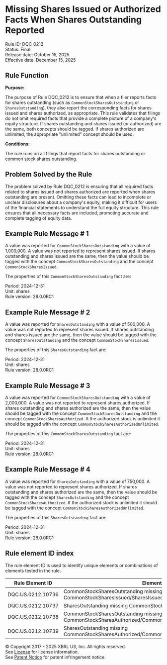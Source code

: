 # Missing Shares Issued or Authorized Facts When Shares Outstanding Reported
Rule ID: DQC_0212  
Status: Final  
Release date: October 15, 2025  
Effective date: December 15, 2025  

## Rule Function

**Purpose:**

The purpose of Rule DQC_0212 is to ensure that when a filer reports facts for shares outstanding (such as `CommonStockSharesOutstanding` or `SharesOutstanding`), they also report the corresponding facts for shares issued and shares authorized, as appropriate. This rule validates that filings do not omit required facts that provide a complete picture of a company's equity structure. If shares outstanding and shares issued (or authorized) are the same, both concepts should be tagged. If shares authorized are unlimited, the appropriate "unlimited" concept should be used.

**Conditions:**

The rule runs on all filings that report facts for shares outstanding or common stock shares outstanding.

## Problem Solved by the Rule

The problem solved by Rule DQC_0212 is ensuring that all required facts related to shares issued and shares authorized are reported when shares outstanding are present. Omitting these facts can lead to incomplete or unclear disclosures about a company's equity, making it difficult for users of the financial statements to understand the full equity structure. This rule ensures that all necessary facts are included, promoting accurate and complete tagging of equity data.

## Example Rule Message # 1

A value was reported for `CommonStockSharesOutstanding` with a value of 1,000,000. A value was not reported to represent shares issued. If shares outstanding and shares issued are the same, then the value should be tagged with the concept `CommonStockSharesOutstanding` and the concept `CommonStockSharesIssued`.

The properties of this `CommonStockSharesOutstanding` fact are:

Period: 2024-12-31  
Unit: shares  
Rule version: 28.0.0RC1

## Example Rule Message # 2

A value was reported for `SharesOutstanding` with a value of 500,000. A value was not reported to represent shares issued. If shares outstanding and shares issued are the same, then the value should be tagged with the concept `SharesOutstanding` and the concept `CommonStockSharesIssued`.

The properties of this `SharesOutstanding` fact are:

Period: 2024-12-31  
Unit: shares  
Rule version: 28.0.0RC1

## Example Rule Message # 3

A value was reported for `CommonStockSharesOutstanding` with a value of 2,000,000. A value was not reported to represent shares authorized. If shares outstanding and shares authorized are the same, then the value should be tagged with the concept `CommonStockSharesOutstanding` and the concept `CommonStockSharesAuthorized`. If the authorized stock is unlimited it should be tagged with the concept `CommonStockSharesAuthorizedUnlimited`.

The properties of this `CommonStockSharesOutstanding` fact are:

Period: 2024-12-31  
Unit: shares  
Rule version: 28.0.0RC1

## Example Rule Message # 4

A value was reported for `SharesOutstanding` with a value of 750,000. A value was not reported to represent shares authorized. If shares outstanding and shares authorized are the same, then the value should be tagged with the concept `SharesOutstanding` and the concept `CommonStockSharesAuthorized`. If the authorized stock is unlimited it should be tagged with the concept `CommonStockSharesAuthorizedUnlimited`.

The properties of this `SharesOutstanding` fact are:

Period: 2024-12-31  
Unit: shares  
Rule version: 28.0.0RC1

## Rule element ID index  
The rule element ID is used to identify unique elements or combinations of elements tested in the rule.

|Rule Element ID|Element|
|--- |--- |
| DQC.US.0212.10736 |CommonStockSharesOutstanding missing CommonStockSharesIssued/SharesIssued|
| DQC.US.0212.10737 |SharesOutstanding missing CommonStockSharesIssued/SharesIssued|
| DQC.US.0212.10738 |CommonStockSharesOutstanding missing CommonStockSharesAuthorized/CommonStockSharesAuthorizedUnlimited|
| DQC.US.0212.10739 |SharesOutstanding missing CommonStockSharesAuthorized/CommonStockSharesAuthorizedUnlimited|

© Copyright 2017 - 2025 XBRL US, Inc. All rights reserved.  
See [License](https://xbrl.us/dqc-license) for license information.  
See [Patent Notice](https://xbrl.us/dqc-patent) for patent infringement notice.